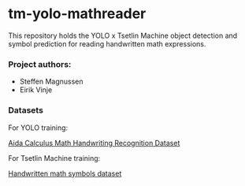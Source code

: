 # tm-yolo-mathreader
This repository holds the YOLO x Tsetlin Machine object detection and symbol prediction for reading handwritten math expressions.

### Project authors:
- Steffen Magnussen
- Eirik Vinje

### Datasets
For YOLO training:

[Aida Calculus Math Handwriting Recognition Dataset](<https://www.kaggle.com/datasets/aidapearson/ocr-data>)

For Tsetlin Machine training:

[Handwritten math symbols dataset](<https://www.kaggle.com/datasets/xainano/handwrittenmathsymbols/discussion/32651>)
